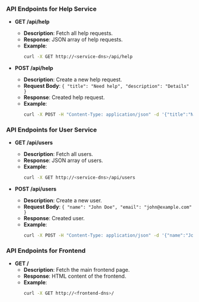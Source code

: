 ### API Endpoints for Help Service

- **GET /api/help**
  - **Description**: Fetch all help requests.
  - **Response**: JSON array of help requests.
  - **Example**:
    ```bash
    curl -X GET http://<service-dns>/api/help
    ```

- **POST /api/help**
  - **Description**: Create a new help request.
  - **Request Body**: `{ "title": "Need help", "description": "Details" }`
  - **Response**: Created help request.
  - **Example**:
    ```bash
    curl -X POST -H "Content-Type: application/json" -d '{"title":"Need help","description":"Details"}' http://<service-dns>/api/help
    ```

### API Endpoints for User Service

- **GET /api/users**
  - **Description**: Fetch all users.
  - **Response**: JSON array of users.
  - **Example**:
    ```bash
    curl -X GET http://<service-dns>/api/users
    ```

- **POST /api/users**
  - **Description**: Create a new user.
  - **Request Body**: `{ "name": "John Doe", "email": "john@example.com" }`
  - **Response**: Created user.
  - **Example**:
    ```bash
    curl -X POST -H "Content-Type: application/json" -d '{"name":"John Doe","email":"john@example.com"}' http://<service-dns>/api/users
    ```

### API Endpoints for Frontend

- **GET /**
  - **Description**: Fetch the main frontend page.
  - **Response**: HTML content of the frontend.
  - **Example**:
    ```bash
    curl -X GET http://<frontend-dns>/
    ```
